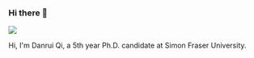 ### Hi there 👋

![](https://komarev.com/ghpvc/?username=qidanrui)

Hi, I'm Danrui Qi, a 5th year Ph.D. candidate at Simon Fraser University.
<!--
**qidanrui/qidanrui** is a ✨ _special_ ✨ repository because its `README.md` (this file) appears on your GitHub profile.

Here are some ideas to get you started:

- 🔭 I’m currently working on ...
- 🌱 I’m currently learning ...
- 👯 I’m looking to collaborate on ...
- 🤔 I’m looking for help with ...
- 💬 Ask me about ...
- 📫 How to reach me: ...
- 😄 Pronouns: ...
- ⚡ Fun fact: ...
-->

